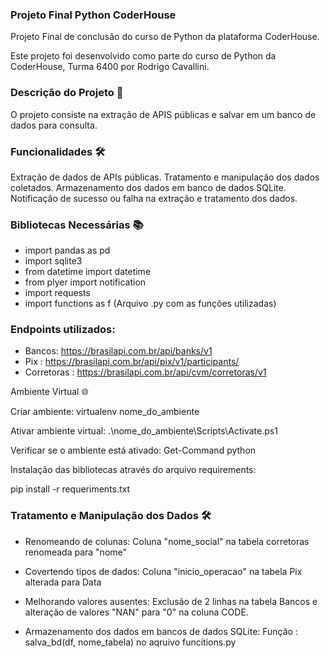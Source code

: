 ### Projeto Final Python CoderHouse
Projeto Final de conclusão do curso de Python da plataforma CoderHouse.

Este projeto foi desenvolvido como parte do curso de Python da CoderHouse, Turma 6400 por Rodrigo Cavallini.

### Descrição do Projeto 🚀
O projeto consiste na extração de APIS públicas e salvar em um banco de dados para consulta. 

### Funcionalidades 🛠️
Extração de dados de APIs públicas.
Tratamento e manipulação dos dados coletados.
Armazenamento dos dados em banco de dados SQLite.
Notificação de sucesso ou falha na extração e tratamento dos dados.

### Bibliotecas Necessárias 📚
* import pandas as pd
* import sqlite3
* from datetime import datetime
* from plyer import notification 
* import requests
* import functions as f (Arquivo .py com as funções utilizadas)

### Endpoints utilizados:
* Bancos: https://brasilapi.com.br/api/banks/v1
* Pix : https://brasilapi.com.br/api/pix/v1/participants/
* Corretoras : https://brasilapi.com.br/api/cvm/corretoras/v1

Ambiente Virtual 🌐

Criar ambiente:
virtualenv nome_do_ambiente

Ativar ambiente virtual:
.\nome_do_ambiente\Scripts\Activate.ps1

Verificar se o ambiente está ativado:
Get-Command python

Instalação das bibliotecas através do arquivo requirements: 

pip install -r requeriments.txt

### Tratamento e Manipulação dos Dados 🛠️
* Renomeando de colunas:
Coluna "nome_social" na tabela corretoras renomeada para "nome"

* Covertendo tipos de dados:
Coluna "inicio_operacao" na tabela Pix alterada para Data

* Melhorando valores ausentes:
Exclusão de 2 linhas na tabela Bancos e alteração de valores "NAN" para "0" na coluna CODE.

* Armazenamento dos dados em bancos de dados SQLite:
Função : salva_bd(df, nome_tabela) no aqruivo funcitions.py


